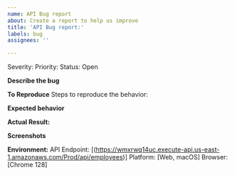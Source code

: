 ```yaml
---
name: API Bug report
about: Create a report to help us improve
title: 'API Bug report:'
labels: bug
assignees: ''

---
```


Severity: 
Priority: 
Status: Open

**Describe the bug**


**To Reproduce**
Steps to reproduce the behavior:


**Expected behavior**


**Actual Result:**


**Screenshots**


**Environment:**
API Endpoint: [(https://wmxrwq14uc.execute-api.us-east-1.amazonaws.com/Prod/api/employees)]
Platform: [Web, macOS]
Browser: [Chrome 128]
